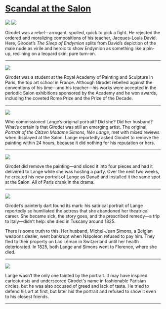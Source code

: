# [Scandal at the Salon](http://artsmia.github.io/griot/#/stories/1146)

![](http://cdn.dx.artsmia.org/thumbs/tn_2014_TDX_MIAArtStories_283.jpg)
![](http://cdn.dx.artsmia.org/thumbs/tn_2014_TDX_MIAArtStories_275.jpg)

Girodet was a rebel—arrogant, spoiled, quick to pick a fight. He rejected the ordered and moralizing compositions of his teacher, Jacques-Louis David. Here, Girodet’s *The Sleep of Endymion* splits from David’s depiction of the male nude as virile and heroic to show Endymion as something like a pin-up, reclining on a leopard skin: pure turn-on.

---

![](http://cdn.dx.artsmia.org/thumbs/tn_2014_TDX_MIAArtStories_294.jpg)

Girodet was a student at the Royal Academy of Painting and Sculpture in Paris, the top art school in France. Although Girodet rebelled against the conventions of his time—and his teacher—his works were accepted in the periodic Salon exhibitions sponsored by the Academy and he won awards, including the coveted Rome Prize and the Prize of the Decade. 

---

![](http://cdn.dx.artsmia.org/thumbs/tn_null.jpg)

Who commissioned Lange’s original portrait? Did she? Did her husband? What’s certain is that Girodet was still an emerging artist. The original, *Portrait of the Citizen Madame Simons, Née Lange*, met with mixed reviews when displayed at the Salon. Lange reportedly asked Girodet to remove the painting within 24 hours, because it did nothing for his reputation or hers. 

---

![](http://cdn.dx.artsmia.org/thumbs/tn_mia_47846a.jpg)

Girodet did remove the painting—and sliced it into four pieces and had it delivered to Lange while she was hosting a party. Over the next two weeks, he created his new portrait of Lange as Danaë and installed it the same spot at the Salon. All of Paris drank in the drama.

---

![](http://cdn.dx.artsmia.org/thumbs/tn_mia_47846a.jpg)

Girodet’s painterly dart found its mark: his satirical portrait of Lange reportedly so humiliated the actress that she abandoned her theatrical career. She became sick, the story goes, and the prescribed remedy—a trip to Italy—didn’t help: she died in Tuscany around 1825. 

There is some truth to this. Her husband, Michel-Jean Simons, a Belgian weapons dealer, went bankrupt when Napoleon refused to pay him. They fled to their property on Lac Léman in Switzerland until her health deteriorated. In 1825, both Lange and Simons went to Florence, where she died.

---

![](http://cdn.dx.artsmia.org/thumbs/tn_2014_TDX_MIAArtStories_277.jpg)

Lange wasn’t the only one tainted by the portrait. It may have inspired caricaturists and underscored Girodet's name in fashionable Parisian circles, but he was also accused of greed and lack of taste. He tried to defend his art at first, but later hid the portrait and refused to show it even to his closest friends.

---
